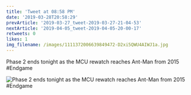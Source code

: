 ```yaml
---
title: 'Tweet at 08:58 PM'
date: '2019-03-28T20:58:29'
prevArticle: '2019-03-27_tweet-2019-03-27-21-04-53'
nextArticle: '2019-04-05_tweet-2019-04-05-20-00-17'
retweets: 0
likes: 1
img_filename: /images/1111372006639849472-D2xi5QWU4AIWJ1a.jpg
---
```

Phase 2 ends tonight as the MCU rewatch reaches Ant-Man from 2015 #Endgame

![Phase 2 ends tonight as the MCU rewatch reaches Ant-Man from 2015 #Endgame](/images/1111372006639849472-D2xi5QWU4AIWJ1a.jpg "Phase 2 ends tonight as the MCU rewatch reaches Ant-Man from 2015 #Endgame")